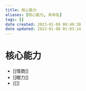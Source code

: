 ```yaml
---
title: 核心能力
aliases: [核心能力, 未命名]
tags: []
date created: 2023-01-08 00:49:38
date updated: 2023-01-08 01:03:14
---
```


# 核心能力

- [[情商]]
- [[眼力]]
- [[]]
